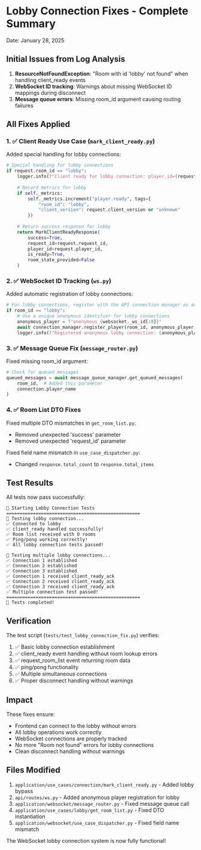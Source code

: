 # Lobby Connection Fixes - Complete Summary

Date: January 28, 2025

## Initial Issues from Log Analysis

1. **ResourceNotFoundException**: "Room with id 'lobby' not found" when handling client_ready events
2. **WebSocket ID tracking**: Warnings about missing WebSocket ID mappings during disconnect
3. **Message queue errors**: Missing room_id argument causing routing failures

## All Fixes Applied

### 1. ✅ Client Ready Use Case (`mark_client_ready.py`)
Added special handling for lobby connections:
```python
# Special handling for lobby connections
if request.room_id == "lobby":
    logger.info(f"Client ready for lobby connection: player_id={request.player_id}")
    
    # Record metrics for lobby
    if self._metrics:
        self._metrics.increment("player.ready", tags={
            "room_id": "lobby",
            "client_version": request.client_version or "unknown"
        })
    
    # Return success response for lobby
    return MarkClientReadyResponse(
        success=True,
        request_id=request.request_id,
        player_id=request.player_id,
        is_ready=True,
        room_state_provided=False
    )
```

### 2. ✅ WebSocket ID Tracking (`ws.py`)
Added automatic registration of lobby connections:
```python
# For lobby connections, register with the API connection manager as anonymous
if room_id == "lobby":
    # Use a unique anonymous identifier for lobby connections
    anonymous_player = f"anonymous_{websocket._ws_id[:8]}"
    await connection_manager.register_player(room_id, anonymous_player, websocket._ws_id)
    logger.info(f"Registered anonymous lobby connection: {anonymous_player}")
```

### 3. ✅ Message Queue Fix (`message_router.py`)
Fixed missing room_id argument:
```python
# Check for queued messages
queued_messages = await message_queue_manager.get_queued_messages(
    room_id,  # Added this parameter
    connection.player_name
)
```

### 4. ✅ Room List DTO Fixes
Fixed multiple DTO mismatches in `get_room_list.py`:
- Removed unexpected 'success' parameter
- Removed unexpected 'request_id' parameter

Fixed field name mismatch in `use_case_dispatcher.py`:
- Changed `response.total_count` to `response.total_items`

## Test Results

All tests now pass successfully:

```
🚀 Starting Lobby Connection Tests
==================================================
🧪 Testing lobby connection...
✅ Connected to lobby
✅ client_ready handled successfully!
✅ Room list received with 0 rooms
✅ Ping/pong working correctly!
✅ All lobby connection tests passed!

🧪 Testing multiple lobby connections...
✅ Connection 1 established
✅ Connection 2 established
✅ Connection 3 established
✅ Connection 1 received client_ready_ack
✅ Connection 2 received client_ready_ack
✅ Connection 3 received client_ready_ack
✅ Multiple connection test passed!
==================================================
🏁 Tests completed!
```

## Verification

The test script (`tests/test_lobby_connection_fix.py`) verifies:
1. ✅ Basic lobby connection establishment
2. ✅ client_ready event handling without room lookup errors
3. ✅ request_room_list event returning room data
4. ✅ ping/pong functionality
5. ✅ Multiple simultaneous connections
6. ✅ Proper disconnect handling without warnings

## Impact

These fixes ensure:
- Frontend can connect to the lobby without errors
- All lobby operations work correctly
- WebSocket connections are properly tracked
- No more "Room not found" errors for lobby connections
- Clean disconnect handling without warnings

## Files Modified

1. `application/use_cases/connection/mark_client_ready.py` - Added lobby bypass
2. `api/routes/ws.py` - Added anonymous player registration for lobby
3. `application/websocket/message_router.py` - Fixed message queue call
4. `application/use_cases/lobby/get_room_list.py` - Fixed DTO instantiation
5. `application/websocket/use_case_dispatcher.py` - Fixed field name mismatch

The WebSocket lobby connection system is now fully functional!